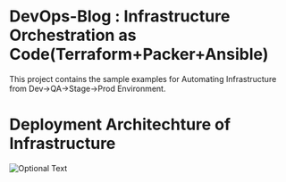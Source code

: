 # DevOps-Blog : Infrastructure Orchestration as Code(Terraform+Packer+Ansible)
This project contains the sample examples for Automating Infrastructure from Dev->QA->Stage->Prod Environment.

# Deployment Architechture of Infrastructure

![Optional Text](../master/image/tf-packer.png)
